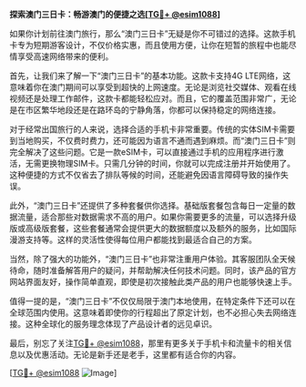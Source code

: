 **探索澳门三日卡：畅游澳门的便捷之选[[TG💪+ @esim1088](https://t.me/s/esim1088)]**

如果你计划前往澳门旅行，那么“澳门三日卡”无疑是你不可错过的选择。这款手机卡专为短期游客设计，不仅价格实惠，而且使用方便，让你在短暂的旅程中也能尽情享受高速网络带来的便利。

首先，让我们来了解一下“澳门三日卡”的基本功能。这款卡支持4G LTE网络，这意味着你在澳门期间可以享受到超快的上网速度。无论是浏览社交媒体、观看在线视频还是处理工作邮件，这款卡都能轻松应对。而且，它的覆盖范围非常广，无论是在市区繁华地段还是在路环岛的宁静角落，你都可以保持稳定的网络连接。

对于经常出国旅行的人来说，选择合适的手机卡非常重要。传统的实体SIM卡需要到当地购买，不仅费时费力，还可能因为语言不通而遇到麻烦。而“澳门三日卡”则完全解决了这些问题。它是一款eSIM卡，可以直接通过手机的应用程序进行激活，无需更换物理SIM卡。只需几分钟的时间，你就可以完成注册并开始使用了。这种便捷的方式不仅省去了排队等候的时间，还能避免因语言障碍导致的操作失误。

此外，“澳门三日卡”还提供了多种套餐供你选择。基础版套餐包含每日一定量的数据流量，适合那些对数据需求不高的用户。如果你需要更多的流量，可以选择升级版或高级版套餐，这些套餐通常会提供更大的数据额度以及额外的服务，比如国际漫游支持等。这样的灵活性使得每位用户都能找到最适合自己的方案。

当然，除了强大的功能外，“澳门三日卡”也非常注重用户体验。其客服团队全天候待命，随时准备解答用户的疑问，并帮助解决任何技术问题。同时，该产品的官方网站界面友好，操作简单直观，即使是初次接触此类产品的用户也能够快速上手。

值得一提的是，“澳门三日卡”不仅仅局限于澳门本地使用，在特定条件下还可以在全球范围内使用。这意味着即使你的行程超出了原定计划，也不必担心失去网络连接。这种全球化的服务理念体现了产品设计者的远见卓识。

最后，别忘了关注[TG💪+ @esim1088](https://t.me/s/esim1088)，那里有更多关于手机卡和流量卡的相关信息以及优惠活动。无论是新手还是老手，这里都有适合你的内容。

[[TG💪+ @esim1088](https://t.me/s/esim1088) ![Image](https://i.postimg.cc/4NQfJmqS/Snipaste-2025-05-13-00-14-12.png)]